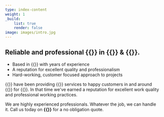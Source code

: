```yaml
---
type: index-content
weight: 1
_build:
    list: true
    render: false
image: images/intro.jpg
---
```


## Reliable and professional **{{<seo>}}** in {{<towncity>}} &amp; {{<county>}}.

* Based in {{<towncity>}} with years of experience
* A reputation for excellent quality and professionalism
* Hard-working, customer focused approach to projects

{{<company>}} have been providing {{<industry>}} services to happy customers in and around {{<towncity>}} for {{<years>}}. In that time we've earned a reputation for excellent work quality and professional working practices.

We are highly experienced professionals. Whatever the job, we can handle it. Call us today on **{{<phone>}}** for a no obligation quote.



